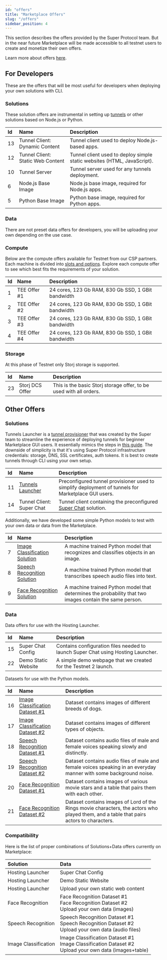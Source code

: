 ```yaml
---
id: "offers"
title: "Marketplace Offers"
slug: "/offers"
sidebar_position: 4
---
```


This section describes the offers provided by the Super Protocol team. But in the near future Marketplace will be made accessible to all testnet users to create and monetize their own offers.

Learn more about offers [here](/developers/fundamentals/offers).

## For Developers

These are the offers that will be most useful for developers when deploying your own solutions with CLI.

### Solutions

These solution offers are instrumental in setting up [tunnels](/developers/fundamentals/tunnels) or other solutions based on Node.js or Python.

| **Id** | **Name**                          | **Description**                                                         |
|:-------|:----------------------------------|:------------------------------------------------------------------------|
| 13     | Tunnel Client: Dynamic Content    | Tunnel client used to deploy Node.js-based apps.                        |
| 12     | Tunnel Client: Static Web Content | Tunnel client used to deploy simple static websites (HTML, JavaScript). |
| 10     | Tunnel Server                     | Tunnel server used for any tunnels deployment.                          |
| 6      | Node.js Base Image                | Node.js base image, required for Node.js apps.                          |
| 5      | Python Base Image                 | Python base image, required for Python apps.                            |

### Data

There are not preset data offers for developers, you will be uploading your own depending on the use case.

### Compute

Below are the compute offers available for Testnet from our CSP partners. Each machine is divided into [slots and options](/developers/fundamentals/slots/). Explore each compute offer to see which best fits the requirements of your solution. 

| **Id** | **Name**                                                               | **Description**                                    |
|:-------|:-----------------------------------------------------------------------|:---------------------------------------------------|
| 1      | TEE Offer #1                                                          | 24 cores, 123 Gb RAM, 830 Gb SSD, 1 GBit bandwidth |
| 2      | TEE Offer #2                                                          | 24 cores, 123 Gb RAM, 830 Gb SSD, 1 GBit bandwidth      |
| 3      | TEE Offer #3                                                          | 24 cores, 123 Gb RAM, 830 Gb SSD, 1 GBit bandwidth      |
| 4      | TEE Offer #4                                                           | 24 cores, 123 Gb RAM, 830 Gb SSD, 1 GBit bandwidth      |


### Storage

At this phase of Testnet only Storj storage is supported.

| **Id** | **Name**                                                                   | **Description**                                                    |
|:-------|:---------------------------------------------------------------------------|:-------------------------------------------------------------------|
| 23     | Storj DCS Offer                                                            | This is the basic Storj storage offer, to be used with all orders. |


## Other Offers

### Solutions

Tunnels Launcher is a [tunnel provisioner](/developers/fundamentals/tunnels/provisioner) that was created by the Super team to streamline the experience of deploying tunnels for beginner Marketplace GUI users. It essentially mimics the steps in [this guide](/developers/deployment_guides/tunnels). The downside of simplicity is that it's using Super Protocol infrastructure credentials: storage, DNS, SSL certificates, auth tokens. It is best to create tunnels through CLI using your own setup.

| **Id** | **Name**                                        | **Description**                                                                                    |
|:-------|:------------------------------------------------|:---------------------------------------------------------------------------------------------------|
| 11     | [Tunnels Launcher](/developers/offers/launcher) | Preconfigured tunnel provisioner used to simplify deployment of tunnels for Marketplace GUI users. |
| 14     | Tunnel Client: Super Chat                       | Tunnel client containing the preconfigured [Super Chat](/developers/offers/superchat) solution.    |

Additionally, we have developed some simple Python models to test with your own data or data from the Marketplace.

| **Id** | **Name**                                                         | **Description** |
|:-------|:-----------------------------------------------------------------|:----------------|
| 7      | [Image Classification Solution](/developers/offers/python-image) | A machine trained Python model that recognizes and classifies objects in an image.               |
| 8      | [Speech Recognition Solution](/developers/offers/python-speech)  | A machine trained Python model that transcribes speech audio files into text.               |
| 9      | [Face Recognition Solution](/developers/offers/python-face)      | A machine trained Python model that determines the probability that two images contain the same person.               |

### Data

Data offers for use with the Hosting Launcher.

| **Id** | **Name**                                                                     | **Description**                                                                  |
|:-------|:-----------------------------------------------------------------------------|:---------------------------------------------------------------------------------|
| 15     | Super Chat Config                                                            | Contains configuration files needed to launch Super Chat using Hosting Launcher. |
| 22     | Demo Static Website | A simple demo webpage that we created for the Testnet 2 launch.                  |

Datasets for use with the Python models.

| **Id** | **Name**                                                                             | **Description**                                                                  |
|:-------|:-------------------------------------------------------------------------------------|:---------------------------------------------------------------------------------|
| 16     | [Image Classification Dataset #1](/developers/offers/python-image)                   | Dataset contains images of different breeds of dogs.                        |
| 17     | [Image Classification Dataset #2](/developers/offers/python-image)                   | Dataset contains images of different types of objects.                       |
| 18     | [Speech Recognition Dataset #1](/developers/offers/python-speech)                    | Dataset contains audio files of male and female voices speaking slowly and distinctly.                          |
| 19     | [Speech Recognition Dataset #2](/developers/offers/python-speech)                    | Dataset contains audio files of male and female voices speaking in an everyday manner with some background noise.   |
| 20     | [Face Recognition Dataset #1](/developers/offers/python-face)                        | Dataset contains images of various movie stars and a table that pairs them with each other.                                                                               |
| 21     | [Face Recognition Dataset #2](/developers/offers/python-face) | Dataset contains images of Lord of the Rings movie characters, the actors who played them, and a table that pairs actors to characters.        |

### Compatibility

Here is the list of proper combinations of Solutions+Data offers currently on Marketplace:

| **Solution**         | **Data**                                                                                                    |
|:---------------------|:------------------------------------------------------------------------------------------------------------|
| Hosting Launcher     | Super Chat Config                                                                                           |
| Hosting Launcher     | Demo Static Website                                                                                         |
| Hosting Launcher     | Upload your own static web content                                                                          |
| Face Recognition     | Face Recognition Dataset #1<br/>Face Recognition Dataset #2<br/>Upload your own data (images)               |
| Speech Recognition   | Speech Recognition Dataset #1<br/>Speech Recognition Dataset #2<br/>Upload your own data (audio files)      |
| Image Classification | Image Classification Dataset #1<br/>Image Classification Dataset #2<br/>Upload your own data (images+table) |